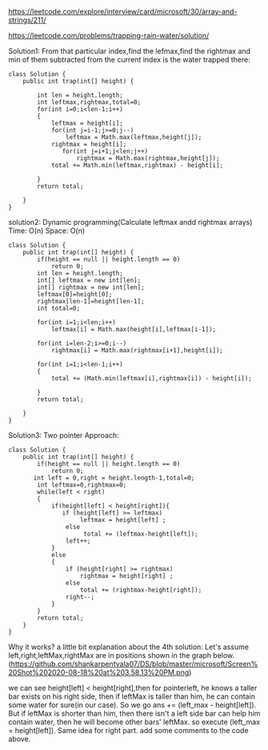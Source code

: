 https://leetcode.com/explore/interview/card/microsoft/30/array-and-strings/211/

https://leetcode.com/problems/trapping-rain-water/solution/

Solution1:
From that particular index,find the lefmax,find the rightmax and min of them subtracted from the current index is the water trapped there:
```
class Solution {
    public int trap(int[] height) {
    
        int len = height.length;
        int leftmax,rightmax,total=0;
        for(int i=0;i<len-1;i++)
        {
            leftmax = height[i];
            for(int j=i-1;j>=0;j--)
                leftmax = Math.max(leftmax,height[j]);
            rightmax = height[i];
               for(int j=i+1;j<len;j++)
                   rightmax = Math.max(rightmax,height[j]);
            total += Math.min(leftmax,rightmax) - height[i];
            
        }
        return total;
        
    }
}
```

solution2: Dynamic programming(Calculate leftmax andd rightmax arrays) 
Time: O(n) Space: O(n)
```
class Solution {
    public int trap(int[] height) {
        if(height == null || height.length == 0)
            return 0;
        int len = height.length;
        int[] leftmax = new int[len];
        int[] rightmax = new int[len];
        leftmax[0]=height[0];
        rightmax[len-1]=height[len-1];
        int total=0;
        
        for(int i=1;i<len;i++)
            leftmax[i] = Math.max(height[i],leftmax[i-1]);
        
        for(int i=len-2;i>=0;i--)
            rightmax[i] = Math.max(rightmax[i+1],height[i]);
            
        for(int i=1;i<len-1;i++)
        {
            total += (Math.min(leftmax[i],rightmax[i]) - height[i]);
            
        }
        return total;
        
    }
}
```
Solution3: Two pointer Approach:
```
class Solution {
    public int trap(int[] height) {
        if(height == null || height.length == 0)
            return 0;
       int left = 0,right = height.length-1,total=0;
        int leftmax=0,rightmax=0;
        while(left < right)
        {
            if(height[left] < height[right]){
               if (height[left] >= leftmax) 
                    leftmax = height[left] ;
                else
                     total += (leftmax-height[left]);
                left++;
            }
            else
            {
                if (height[right] >= rightmax) 
                    rightmax = height[right] ;
                else 
                    total += (rightmax-height[right]);
                right--;
            }
        }
        return total;
    }
}
```
Why it works?
a little bit explanation about the 4th solution: Let's assume left,right,leftMax,rightMax are in positions shown in the graph below.
(https://github.com/shankarpentyala07/DS/blob/master/microsoft/Screen%20Shot%202020-08-18%20at%203.58.13%20PM.png)

we can see height[left] < height[right],then for pointerleft, he knows a taller bar exists on his right side, then if leftMax is taller than him, he can contain some water for sure(in our case). So we go ans += (left_max - height[left]). But if leftMax is shorter than him, then there isn't a left side bar can help him contain water, then he will become other bars' leftMax. so execute (left_max = height[left]).
Same idea for right part.
add some comments to the code above.
